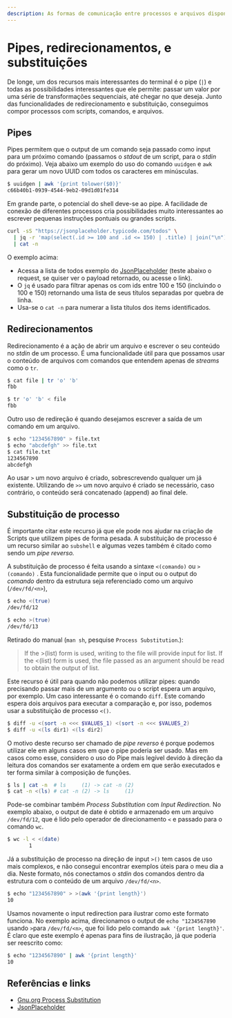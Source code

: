 ```yaml
---
description: As formas de comunicação entre processos e arquivos disponíveis no Shell.
---
```


# Pipes, redirecionamentos, e substituições

De longe, um dos recursos mais interessantes do terminal é o pipe \(`|`\) e todas as possibilidades interessantes que ele permite: passar um valor por uma série de transformações sequenciais, até chegar no que deseja. Junto das funcionalidades de redirecionamento e substituição, conseguimos compor processos com scripts, comandos, e arquivos.

## Pipes

Pipes permitem que o output de um comando seja passado como input para um próximo comando \(passamos o _stdout_ de um script, para o _stdin_ do próximo\). Veja abaixo um exemplo do uso do comando `uuidgen` e `awk` para gerar um novo UUID com todos os caracteres em minúsculas.

```bash
$ uuidgen | awk '{print tolower($0)}'
c66b40b1-0939-4544-9eb2-09d1d01fe314
```

Em grande parte, o potencial do shell deve-se ao pipe. A facilidade de conexão de diferentes processos cria possibilidades muito interessantes ao escrever pequenas instruções pontuais ou grandes scripts.

```bash
curl -sS "https://jsonplaceholder.typicode.com/todos" \
  | jq -r 'map(select(.id >= 100 and .id <= 150) | .title) | join("\n")' \
  | cat -n
```

O exemplo acima: 

* Acessa a lista de todos exemplo do [JsonPlaceholder](https://jsonplaceholder.typicode.com/todos) \(teste abaixo o request, se quiser ver o payload retornado, ou acesse o link\).
* O `jq` é usado para filtrar apenas os com ids entre 100 e 150 \(incluindo o 100 e 150\) retornando uma lista de seus títulos separadas por quebra de linha.
* Usa-se o `cat -n` para numerar a lista títulos dos items identificados.

## Redirecionamentos

Redirecionamento é a ação de abrir um arquivo e escrever o seu conteúdo no _stdin_ de um processo. É uma funcionalidade útil para que possamos usar o conteúdo de arquivos com comandos que entendem apenas de _streams_ como o `tr`.

```bash
$ cat file | tr 'o' 'b'
fbb

$ tr 'o' 'b' < file
fbb
```

Outro uso de redireção é quando desejamos escrever a saída de um comando em um arquivo.

```bash
$ echo "1234567890" > file.txt
$ echo "abcdefgh" >> file.txt
$ cat file.txt
1234567890
abcdefgh
```

Ao usar `>` um novo arquivo é criado, sobrescrevendo qualquer um já existente. Utilizando de `>>` um novo arquivo é criado se necessário, caso contrário, o conteúdo será concatenado \(append\) ao final dele.

## Substituição de processo

É importante citar este recurso já que ele pode nos ajudar na criação de Scripts que utilizem pipes de forma pesada. A substituição de processo é um recurso similar ao `subshell` e algumas vezes também é citado como sendo um _pipe reverso._

A substituição de processo é feita usando a sintaxe `<(comando)` ou `>(comando)` . Esta funcionalidade permite que o input ou o output do _comando_ dentro da estrutura seja referenciado como um arquivo \(`/dev/fd/<n>`\),

```bash
$ echo <(true)
/dev/fd/12

$ echo >(true)
/dev/fd/13
```

Retirado do manual \(`man sh`, pesquise `Process Substitution`.\):

> If the &gt;\(list\) form is used, writing to the file will provide input for list.  If the &lt;\(list\) form is used, the file passed as an argument should be read to obtain the output of list.

Este recurso é útil para quando não podemos utilizar pipes: quando precisando passar mais de um argumento ou o script espera um arquivo, por exemplo. Um caso interessante é o comando `diff`. Este comando espera dois arquivos para executar a comparação e, por isso, podemos usar a substituição de processo `<()`.

```bash
$ diff -u <(sort -n <<< $VALUES_1) <(sort -n <<< $VALUES_2)
$ diff -u <(ls dir1) <(ls dir2)
```

O motivo deste recurso ser chamado de _pipe reverso_ é porque podemos utilizar ele em alguns casos em que o pipe poderia ser usado. Mas em casos como esse, considero o uso do Pipe mais legível devido à direção da leitura dos comandos ser exatamente a ordem em que serão executados e ter forma similar à composição de funções.

```bash
$ ls | cat -n  # ls     (1) -> cat -n (2)
$ cat -n <(ls) # cat -n (2) -> ls     (1)
```

Pode-se combinar também _Process Substitution_ com _Input Redirection._ No exemplo abaixo, o output de date é obtido e armazenado em um arquivo `/dev/fd/12`, que é lido pelo operador de direcionamento `<` e passado para o comando `wc`.

```bash
$ wc -l < <(date)
       1
```

Já a substituição de processo na direção de input `>()` tem casos de uso mais complexos, e não consegui encontrar exemplos úteis para o meu dia a dia. Neste formato, nós conectamos o _stdin_ dos comandos dentro da estrutura com o conteúdo de um arquivo `/dev/fd/<n>`.

```bash
$ echo "1234567890" > >(awk '{print length}')
10
```

Usamos novamente o input redirection para ilustrar como este formato funciona. No exemplo acima, direcionamos o output de `echo "1234567890` usando `>`para `/dev/fd/<n>`, que foi lido pelo comando `awk '{print length}'`. É claro que este exemplo é apenas para fins de ilustração, já que poderia ser reescrito como:

```bash
$ echo "1234567890" | awk '{print length}'
10
```

## Referências e links

* [Gnu.org Process Substitution](http://www.gnu.org/software/bash/manual/html_node/Process-Substitution.html#Process-Substitution)
* [JsonPlaceholder](https://jsonplaceholder.typicode.com)

